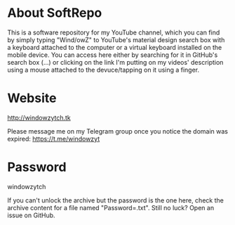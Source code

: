 # About SoftRepo
This is a software repository for my YouTube channel, which you can find by simply typing "Wind/owZ" to YouTube's material design search box with a keyboard attached to the computer or a virtual keyboard installed on the mobile device. You can access here either by searching for it in GitHub's search box (...) or clicking on the link I'm putting on my videos' description using a mouse attached to the devuce/tapping on it using a finger.

# Website
http://windowzytch.tk

Please message me on my Telegram group once you notice the domain was expired: https://t.me/windowzyt

# Password
windowzytch

If you can't unlock the archive but the password is the one here, check the archive content for a file named "Password=<password>.txt".
Still no luck? Open an issue on GitHub.
